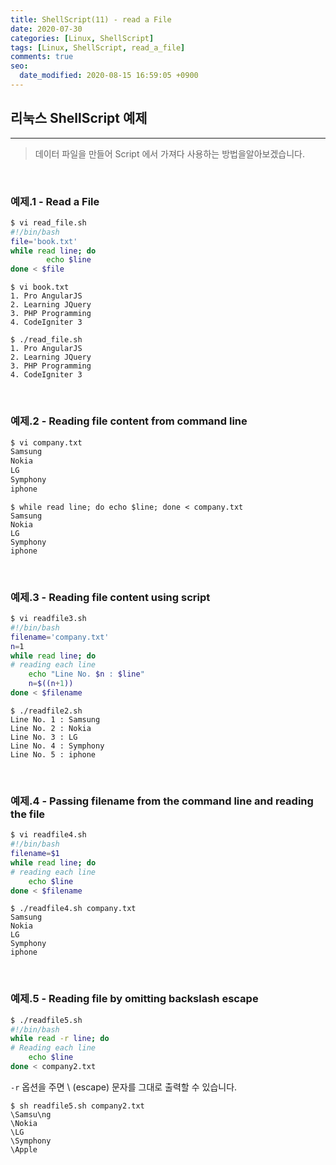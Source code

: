 ```yaml
---
title: ShellScript(11) - read a File
date: 2020-07-30
categories: [Linux, ShellScript]
tags: [Linux, ShellScript, read_a_file]
comments: true
seo:
  date_modified: 2020-08-15 16:59:05 +0900
---
```


## 리눅스 ShellScript 예제
---

> 데이터 파일을 만들어 Script 에서 가져다 사용하는 방법을알아보겠습니다.

<br>

### 예제.1 - Read a File

``` bash
$ vi read_file.sh
#!/bin/bash
file='book.txt'
while read line; do
        echo $line
done < $file
```
```
$ vi book.txt
1. Pro AngularJS
2. Learning JQuery
3. PHP Programming
4. CodeIgniter 3
```
```
$ ./read_file.sh
1. Pro AngularJS
2. Learning JQuery
3. PHP Programming
4. CodeIgniter 3
```
<br>

### 예제.2 - Reading file content from command line

```bash
$ vi company.txt
Samsung
Nokia
LG
Symphony
iphone
```
```
$ while read line; do echo $line; done < company.txt
Samsung
Nokia
LG
Symphony
iphone
```
<br>

### 예제.3 - Reading file content using script

```bash
$ vi readfile3.sh
#!/bin/bash
filename='company.txt'
n=1
while read line; do
# reading each line
    echo "Line No. $n : $line"
    n=$((n+1))
done < $filename
```
```
$ ./readfile2.sh
Line No. 1 : Samsung
Line No. 2 : Nokia
Line No. 3 : LG
Line No. 4 : Symphony
Line No. 5 : iphone
```
<br>

### 예제.4 - Passing filename from the command line and reading the file

``` bash
$ vi readfile4.sh
#!/bin/bash
filename=$1
while read line; do
# reading each line
    echo $line
done < $filename
```
```
$ ./readfile4.sh company.txt
Samsung
Nokia
LG
Symphony
iphone
```
<br>

### 예제.5 - Reading file by omitting backslash escape

``` bash
$ ./readfile5.sh
#!/bin/bash
while read -r line; do
# Reading each line
    echo $line
done < company2.txt
```

`-r` 옵션을 주면 \ (escape) 문자를 그대로 출력할 수 있습니다.

```
$ sh readfile5.sh company2.txt
\Samsu\ng
\Nokia
\LG
\Symphony
\Apple
```

